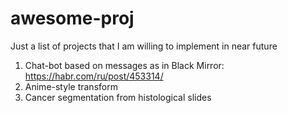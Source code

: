 # awesome-proj
Just a list of projects that I am willing to implement in near future

1. Chat-bot based on messages as in Black Mirror: 
   https://habr.com/ru/post/453314/
2. Anime-style transform 
3. Cancer segmentation from histological slides 
